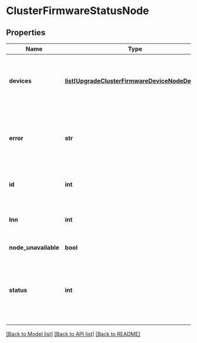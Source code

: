 # ClusterFirmwareStatusNode

## Properties
Name | Type | Description | Notes
------------ | ------------- | ------------- | -------------
**devices** | [**list[UpgradeClusterFirmwareDeviceNodeDevice]**](UpgradeClusterFirmwareDeviceNodeDevice.md) | List of the firmware status for hardware components on the node. | [optional] 
**error** | **str** | Error message, if the HTTP status returned from this node was not 200. | [optional] 
**id** | **int** | Node ID (Device Number) of a node. | [optional] 
**lnn** | **int** | Logical Node Number (LNN) of a node. | [optional] 
**node_unavailable** | **bool** | Node is unavailable. | [optional] 
**status** | **int** | Status of the HTTP response from this node if not 200.  If 200, this field does not appear. | [optional] 

[[Back to Model list]](../README.md#documentation-for-models) [[Back to API list]](../README.md#documentation-for-api-endpoints) [[Back to README]](../README.md)



